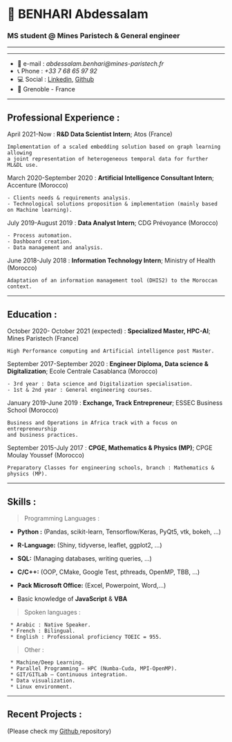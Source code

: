# 👋 BENHARI Abdessalam
### MS student @ Mines Paristech & General engineer 
___
-------------------     ----------------------------

- 📧 e-mail : _abdessalam.benhari@mines-paristech.fr_
- 📞 Phone : _+33 7 68 65 97 92_
- 💻 Social : <a href="https://www.linkedin.com/in/abdessalam-benhari">Linkedin</a>, <a href="https://github.com/benhari1997">Github</a>
- 📍 Grenoble - France

-------------------     ----------------------------
Professional Experience :
----------

April 2021-Now
:   **R&D Data Scientist Intern**; Atos (France)

    Implementation of a scaled embedding solution based on graph learning allowing
    a joint representation of heterogeneous temporal data for further ML&DL use.

March 2020-September 2020
:   **Artificial Intelligence Consultant Intern**; Accenture (Morocco)

    - Clients needs & requirements analysis.
    - Technological solutions proposition & implementation (mainly based on Machine learning).

July 2019-August 2019
:   **Data Analyst Intern**; CDG Prévoyance (Morocco)

    - Process automation.
    - Dashboard creation.
    - Data management and analysis.

June 2018-July 2018
:   **Information Technology Intern**; Ministry of Health (Morocco)

    Adaptation of an information management tool (DHIS2) to the Moroccan context.

___
Education :
---------

October 2020- October 2021 (expected)
:   **Specialized Master, HPC-AI**; Mines Paristech (France)

    High Performance computing and Artificial intelligence post Master.

September 2017-September 2020
:   **Engineer Diploma, Data science & Digitalization**; Ecole Centrale Casablanca (Morocco)

    - 3rd year : Data science and Digitalization specialisation.
    - 1st & 2nd year : General engineering courses.

January 2019-June 2019
:   **Exchange, Track Entrepreneur**; ESSEC Business School (Morocco)

    Business and Operations in Africa track with a focus on entrepreneurship
    and business practices.

September 2015-July 2017
:   **CPGE, Mathematics & Physics (MP)**; CPGE Moulay Youssef (Morocco)

    Preparatory Classes for engineering schools, branch : Mathematics & physics (MP).

___
 Skills :
--------------------

> Programming Languages :

- **Python :** (Pandas, scikit-learn, Tensorflow/Keras, PyQt5, vtk, bokeh, ...) 

- **R-Language:** (Shiny, tidyverse, leaflet, ggplot2, …)

- **SQL:** (Managing databases, writing queries, …)

- **C/C++:** (OOP, CMake, Google Test, pthreads, OpenMP, TBB, …)

- **Pack Microsoft Office:** (Excel, Powerpoint, Word,…)


- Basic knowledge of **JavaScript** & **VBA**

> Spoken languages :

     * Arabic : Native Speaker.
     * French : Bilingual.
     * English : Professional proficiency TOEIC = 955.

> Other :

     * Machine/Deep Learning.
     * Parallel Programming – HPC (Numba-Cuda, MPI-OpenMP). 
     * GIT/GITLab – Continuous integration.
     * Data visualization.
     * Linux environment.
___
Recent Projects :
----------------------------------------
(Please check my <a href="https://github.com/benhari1997"> Github </a> repository)
     

